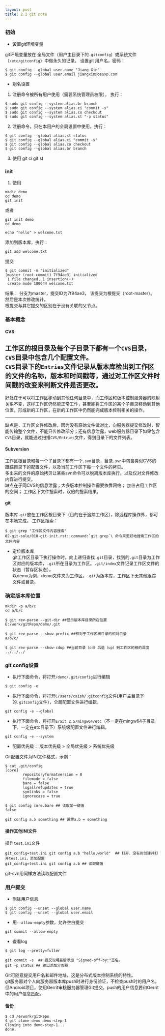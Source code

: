 ```yaml
---
layout: post
title: 2.1 git note
---
```

### 初始
* 设置git环境变量

git环境变量放在 全局文件（用户主目录下的`.gitconfig`）或系统文件（`/etc/gitconfig`）中做永久的记录。
设置git 用户名，密码：
```
$ git config --global user.name "Jiang Xin" 
$ git config --global user.email jiangxin@ossxp.com
```
*  别名设置

1. 注册命令被所有用户使用（需要系统管理员权限）， 执行：
```
$ sudo git config --system alias.br branch
$ sudo git config --system alias.ci "commit -s"
$ sudo git config --system alias.co checkout
$ sudo git config --system alias.st "-p status"
```
2. 注册命令，只在本用户的全局设置中使用，执行：
```
$ git config --global alias.st status
$ git config --global alias.ci "commit -s"
$ git config --global alias.co checkout
$ git config --global alias.br branch
```
3. 使用
git ci
git st
### init
1. 使用
```
mkdir demo
cd demo
git init
```
或者
```
git init demo
cd demo
```
`echo "hello" > welcome.txt`

添加到版本库，执行：
```
git add welcome.txt
```
提交
```
$ git commit -m "initialized"
[master (root-commit) 7f94ae3] initialized
 1 file changed, 1 insertion(+)
 create mode 100644 welcome.txt
```
结果： 分支为master，提交ID为7f94ae3， 该提交为根提交（root-master）。       
然后是本次修改统计。      
根提交与其它提交的区别在于没有关联的父节点。   
### 基本概念      
       
#### CVS
工作区的根目录及每个子目录下都有一个`CVS`目录，`CVS`目录中包含几个配置文件。       
`CVS`目录下的`Entries`文件记录从版本库检出到工作区的文件的名称，版本和时间戳等，通过对工作区文件时间戳的改变来判断文件是否更改。     
---

好处在于可以将工作区移动到其他任何目录中，而工作区和版本控制服务器的映射关系不变，这样工作区仍然能正常工作，甚至能将工作区的某个子目录移动到其他位置，形成新的工作区，在新的工作区中仍然能完成版本控制相关的操作。  
     
---
缺点是，工作区文件修改后，因为没有原始文件做对比，向服务器提交修改时，智能传输整个文件，不能只传修改部分；还有信息泄露，web服务器目录下如果包含`CVS`目录，就能通过扫描`CVS/Entries`文件，得到目录下的文件列表。      

#### Subversion 
工作区根目录和每一个子目录下都有一个`.svn`目录，目录`.svn`中包含类似CVS的跟踪目录下的配置文件，以及当前工作区下每一个文件的拷贝。        
多出来的文件的原始拷贝让某些svn命令可以脱离版本库执行，以及仅对文件修改内容进行提交。        
缺点在于同CVS的信息泄露；大多版本控制操作需要依靠网络； 加倍占用工作区的空间； 工作区下文件搜索时，双倍的搜索结果。       
#### git
版本库`.git`放在工作区根目录下（目的在于追踪工作区），除远程库操作外，都可在本地完成。
工作区搜索：
```
$ git grep "工作区文件内容搜索"
02-git-solo/010-git-init.rst::command:`git grep`\ 命令来更好地搜索工作区的文件内容
```
* 定位版本库     
git工作区目录下执行操作时，向上递归查找`.git`目录，找到的`.git`目录为工作区对应的版本库，`.git`所在目录为工作区。`.git/index`文件记录工作区文件的状态（暂存区状态）。     
以demo为例，demo文件夹为工作区，`.git`为版本库，工作区下无其他跟踪文件或目录。  

### 确定版本库位置       
```
mkdir -p a/b/c
cd a/b/c
```

```
$ git rev-parse --git-dir ##显示版本库目录所在位置
E:/work/gitRepo/demo/.git

$ git rev-parse --show-prefix ##相对于工作区根目录的相对目录
a/b/c/

$ git rev-parse --show-cdup ##当前目录（cd）后退（up）到工作区的根的深度
../../../
```
### git config设置
* 执行下面命令，将打开`/demo/.git/config`进行编辑
```
$ git config -e
```
* 执行下面命令，将打开`C/Users/caish/.gitconfig`文件(用户主目录下的`.gitconfig`文件），全局配置文件进行编辑。
```
git config -e --global
```
* 执行下面命令，将打开`E/Git 2.5/mingw64/etc`（不一定在mingw64子目录下，一定在etc目录下）系统级配置文件进行编辑。        
```
git config -e --system
```
* 配置优先级： 版本优先级 > 全局优先级 > 系统优先级         

Git配置文件为INI文件格式，示例：
```
$ cat .git/config
[core]
        repositoryformatversion = 0
        filemode = false
        bare = false
        logallrefupdates = true
        symlinks = false
        ignorecase = true

$ git config core.bare ## 读取某一键值
false

git config a.b something ## 设置a.b = something
```
#### 操作其他INI文件
操作`test.ini`文件
```
git_config=test.ini git config a.b "hello,world"  ## 打开，没有则创建并打开test.ini，添加配置
git_config=test.ini git config a.b ## 读取键值
```
git-svn用同样方法读取配置文件

### 用户提交
* 删除用户信息        
```
$ git config --unset --global user.name
$ git config --unset --global user.email
```
* 用`--allow-empty`参数，允许空白提交     
```
git commit --allow-empty 
```
* 查看log     
```
$ git log --pretty=fuller
```

```
git commit -s  ## 提交说明最后添加 "Signed-off-by:"签名。
git -p status ## 输出添加分页器
```
Git可随意提交用户名和邮件地址，这是分布式版本控制系统的特性。        
git服务器对个人向服务器版本库push时进行身份验证，不检查push时的用户名。       
但Android项目，使用Gerrit审核服务器管理Git提交，push的用户信息要和Gerrit中的用户信息匹配。
#### 备份
```
$ cd /e/work/gitRepo
$ git clone demo demo-step-1
Cloning into demo-step-1...
done.
```